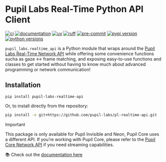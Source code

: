 # Pupil Labs Real-Time Python API Client

[![ci](https://github.com/pupil-labs/pl-realtime-api/actions/workflows/main.yml/badge.svg)](https://github.com/pupil-labs/pl-realtime-api/actions/workflows/main.yml)
[![documentation](https://img.shields.io/badge/docs-mkdocs-708FCC.svg?style=flat)](https://pupil-labs.github.io/pl-realtime-api/)
[![uv](https://img.shields.io/endpoint?url=https://raw.githubusercontent.com/astral-sh/uv/main/assets/badge/v0.json)](https://github.com/astral-sh/uv)
[![ruff](https://img.shields.io/endpoint?url=https://raw.githubusercontent.com/astral-sh/ruff/main/assets/badge/v2.json)](https://github.com/astral-sh/ruff)
[![pre-commit](https://img.shields.io/badge/pre_commit-black?logo=pre-commit&logoColor=FAB041)](https://github.com/pre-commit/pre-commit)
[![pypi version](https://img.shields.io/pypi/v/pupil-labs-realtime-api.svg)](https://pypi.org/project/pupil-labs-realtime-api/)
[![python versions](https://img.shields.io/pypi/pyversions/pupil-labs-realtime-api)](https://pypi.org/project/pupil-labs-realtime-api/)

`pupil_labs.realtime_api` is a Python module that wraps around the [Pupil Labs Real-Time Network API](https://github.com/pupil-labs/realtime-network-api) while offering some convenience functions sucha as gaze ↔ frame matching, and exposing easy-to-use functions and classes to get started without having to know much about advanced programming or network communication!

## Installation

```
pip install pupil-labs-realtime-api
```

Or, to install directly from the repository:

```bash
pip install -e git+https://github.com/pupil-labs/pl-realtime-api.git
```

> [!IMPORTANT]
> This package is only available for Pupil Invisible and Neon, Pupil Core uses a different API.
> If you’re working with Pupil Core, please refer to the [Pupil Core Network API](https://docs.pupil-labs.com/core/developer/network-api/) if you need streaming capabilities.

📚 Check out the [documentation here](https://pupil-labs.github.io/realtime-python-api)
